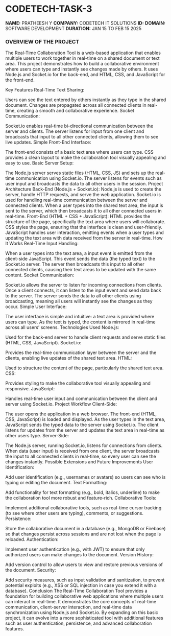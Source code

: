 # CODETECH-TASK-3
**NAME:** PRATHEESH Y
**COMPANY:** CODETECH IT SOLUTIONS
**ID:**
**DOMAIN:** SOFTWARE DEVELOPMENT
**DURATION:** JAN 15 TO FEB 15 2025



### OVERVIEW OF THE PROJECT 



The Real-Time Collaboration Tool is a web-based application that enables multiple users to work together in real-time on a shared document or text area. This project demonstrates how to build a collaborative environment where users can type and instantly see changes made by others. It uses Node.js and Socket.io for the back-end, and HTML, CSS, and JavaScript for the front-end.

Key Features
Real-Time Text Sharing:

Users can see the text entered by others instantly as they type in the shared document.
Changes are propagated across all connected clients in real-time, creating a smooth and collaborative experience.
Socket Communication:

Socket.io enables real-time bi-directional communication between the server and clients.
The server listens for input from one client and broadcasts that input to all other connected clients, allowing them to see live updates.
Simple Front-End Interface:

The front-end consists of a basic text area where users can type.
CSS provides a clean layout to make the collaboration tool visually appealing and easy to use.
Basic Server Setup:

The Node.js server serves static files (HTML, CSS, JS) and sets up the real-time communication using Socket.io.
The server listens for events such as user input and broadcasts the data to all other users in the session.
Project Architecture
Back-End (Node.js + Socket.io):
Node.js is used to create the server, handle HTTP requests, and serve the web application.
Socket.io is used for handling real-time communication between the server and connected clients. When a user types into the shared text area, the input is sent to the server, which then broadcasts it to all other connected users in real-time.
Front-End (HTML + CSS + JavaScript):
HTML provides the structure of the page, specifically the text area where users will collaborate.
CSS styles the page, ensuring that the interface is clean and user-friendly.
JavaScript handles user interaction, emitting events when a user types and updating the text area with data received from the server in real-time.
How It Works
Real-Time Input Handling:

When a user types into the text area, a input event is emitted from the client-side JavaScript. This event sends the data (the typed text) to the Socket.io server.
The server then broadcasts this input to all other connected clients, causing their text areas to be updated with the same content.
Socket Communication:

Socket.io allows the server to listen for incoming connections from clients. Once a client connects, it can listen to the input event and send data back to the server.
The server sends the data to all other clients using broadcasting, meaning all users will instantly see the changes as they occur.
Simple User Interface:

The user interface is simple and intuitive: a text area is provided where users can type. As the text is typed, the content is mirrored in real-time across all users’ screens.
Technologies Used
Node.js:

Used for the back-end server to handle client requests and serve static files (HTML, CSS, JavaScript).
Socket.io:

Provides the real-time communication layer between the server and the clients, enabling live updates of the shared text area.
HTML:

Used to structure the content of the page, particularly the shared text area.
CSS:

Provides styling to make the collaborative tool visually appealing and responsive.
JavaScript:

Handles real-time user input and communication between the client and server using Socket.io.
Project Workflow
Client-Side:

The user opens the application in a web browser. The front-end (HTML, CSS, JavaScript) is loaded and displayed.
As the user types in the text area, JavaScript sends the typed data to the server using Socket.io.
The client listens for updates from the server and updates the text area in real-time as other users type.
Server-Side:

The Node.js server, running Socket.io, listens for connections from clients.
When data (user input) is received from one client, the server broadcasts the input to all connected clients in real-time, so every user can see the changes instantly.
Possible Extensions and Future Improvements
User Identification:

Add user identification (e.g., usernames or avatars) so users can see who is typing or editing the document.
Text Formatting:

Add functionality for text formatting (e.g., bold, italics, underline) to make the collaboration tool more robust and feature-rich.
Collaborative Tools:

Implement additional collaborative tools, such as real-time cursor tracking (to see where other users are typing), comments, or suggestions.
Persistence:

Store the collaborative document in a database (e.g., MongoDB or Firebase) so that changes persist across sessions and are not lost when the page is reloaded.
Authentication:

Implement user authentication (e.g., with JWT) to ensure that only authorized users can make changes to the document.
Version History:

Add version control to allow users to view and restore previous versions of the document.
Security:

Add security measures, such as input validation and sanitization, to prevent potential exploits (e.g., XSS or SQL injection in case you extend it with a database).
Conclusion
The Real-Time Collaboration Tool provides a foundation for building collaborative web applications where multiple users can interact in real-time. It demonstrates the core concepts of real-time communication, client-server interaction, and real-time data synchronization using Node.js and Socket.io. By expanding on this basic project, it can evolve into a more sophisticated tool with additional features such as user authentication, persistence, and advanced collaboration features.
